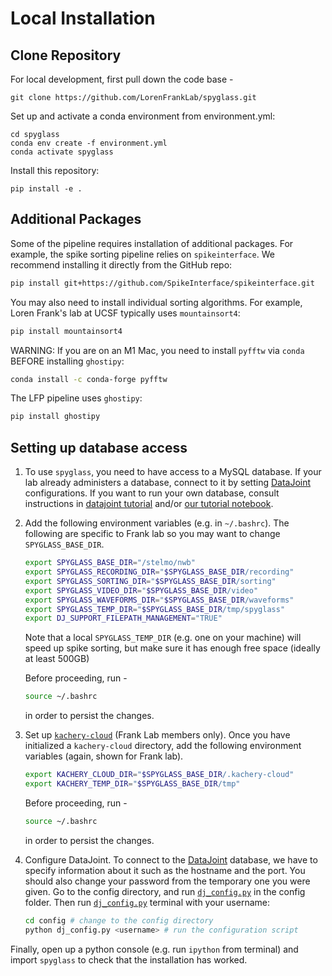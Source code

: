 Local Installation
===============

## Clone Repository

For local development, first pull down the code base -

```
git clone https://github.com/LorenFrankLab/spyglass.git
````

Set up and activate a conda environment from environment.yml:

```
cd spyglass
conda env create -f environment.yml
conda activate spyglass
```

Install this repository:

```
pip install -e .
```

## Additional Packages

Some of the pipeline requires installation of additional packages. For example, the spike sorting pipeline relies on `spikeinterface`. We recommend installing it directly from the GitHub repo:

```bash
pip install git+https://github.com/SpikeInterface/spikeinterface.git
```

You may also need to install individual sorting algorithms. For example, Loren Frank's lab at UCSF typically uses `mountainsort4`:

```bash
pip install mountainsort4
```

WARNING: If you are on an M1 Mac, you need to install `pyfftw` via `conda` BEFORE installing `ghostipy`:

```bash
conda install -c conda-forge pyfftw
```

The LFP pipeline uses `ghostipy`:

```bash
pip install ghostipy
```


## Setting up database access

1. To use `spyglass`, you need to have access to a MySQL database. If your lab already administers a database, connect to it by setting [DataJoint](https://www.datajoint.org/) configurations. If you want to run your own database, consult instructions in [datajoint tutorial](https://tutorials.datajoint.org/setting-up/get-database.html) and/or [our tutorial notebook](./notebooks/docker_mysql_tutorial.ipynb).

2. Add the following environment variables (e.g. in `~/.bashrc`). The following are specific to Frank lab so you may want to change `SPYGLASS_BASE_DIR`.

   ```bash
   export SPYGLASS_BASE_DIR="/stelmo/nwb"
   export SPYGLASS_RECORDING_DIR="$SPYGLASS_BASE_DIR/recording"
   export SPYGLASS_SORTING_DIR="$SPYGLASS_BASE_DIR/sorting"
   export SPYGLASS_VIDEO_DIR="$SPYGLASS_BASE_DIR/video"
   export SPYGLASS_WAVEFORMS_DIR="$SPYGLASS_BASE_DIR/waveforms"
   export SPYGLASS_TEMP_DIR="$SPYGLASS_BASE_DIR/tmp/spyglass"
   export DJ_SUPPORT_FILEPATH_MANAGEMENT="TRUE"
   ```

   Note that a local `SPYGLASS_TEMP_DIR` (e.g. one on your machine) will speed up spike sorting, but make sure it has enough free space (ideally at least 500GB)

   Before proceeding, run -

   ```bash
   source ~/.bashrc
   ```

   in order to persist the changes.

3. Set up [`kachery-cloud`](https://github.com/flatironinstitute/kachery-cloud) (Frank Lab members only). Once you have initialized a `kachery-cloud` directory, add the following environment variables (again, shown for Frank lab).

   ```bash
   export KACHERY_CLOUD_DIR="$SPYGLASS_BASE_DIR/.kachery-cloud"
   export KACHERY_TEMP_DIR="$SPYGLASS_BASE_DIR/tmp"
   ```

   Before proceeding, run -

   ```bash
   source ~/.bashrc
   ```

   in order to persist the changes.

4. Configure DataJoint. To connect to the [DataJoint](https://www.datajoint.org/) database, we have to specify information about it such as the hostname and the port. You should also change your password from the temporary one you were given. Go to the config directory, and run [`dj_config.py`](https://github.com/LorenFrankLab/spyglass/blob/master/config/dj_config.py) in the config folder. Then run [`dj_config.py`](https://github.com/LorenFrankLab/spyglass/blob/master/config/dj_config.py) terminal with your username:

    ```bash
    cd config # change to the config directory
    python dj_config.py <username> # run the configuration script
    ```

Finally, open up a python console (e.g. run `ipython` from terminal) and import `spyglass` to check that the installation has worked.
